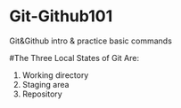 # Git-Github101
Git&amp;Github intro &amp; practice basic commands

#The Three Local States of Git Are: 

1. Working directory 
2. Staging area 
3. Repository 
